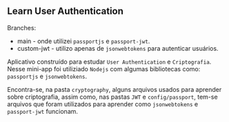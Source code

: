 ## Learn User Authentication

Branches:
- main - onde utilizei `passportjs` e `passport-jwt`.
- custom-jwt - utilizo apenas de `jsonwebtokens` para autenticar usuários.

Aplicativo construído para estudar `User Authentication` e `Criptografia`.  
Nesse mini-app foi utiliziado `Nodejs` com algumas bibliotecas como: `passportjs` e `jsonwebtokens`.

Encontra-se, na pasta `cryptography`, alguns arquivos usados para aprender sobre criptografia, assim como, nas pastas `JWT` e `config/passport`, tem-se arquivos que foram utilizados para aprender como `jsonwebtokens` e `passport-jwt` funcionam.